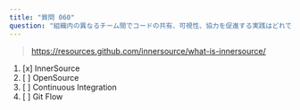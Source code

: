 ```yaml
---
title: "質問 060"
question: "組織内の異なるチーム間でコードの共有、可視性、協力を促進する実践はどれですか？"
---
```



> https://resources.github.com/innersource/what-is-innersource/
1. [x] InnerSource
1. [ ] OpenSource
1. [ ] Continuous Integration
1. [ ] Git Flow